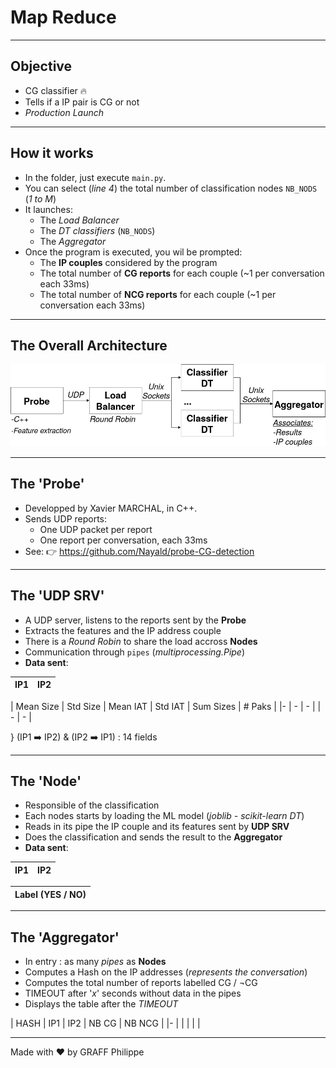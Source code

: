 # Map Reduce


----


## Objective
- CG classifier :fire:
- Tells if a IP pair is CG or not
- *Production Launch*


----


## How it works
- In the folder, just execute `main.py`.
- You can select (_line 4_) the total number of classification nodes `NB_NODS` (*1 to M*)
- It launches:
  - The *Load Balancer*
  - The *DT classifiers* (`NB_NODS`)
  - The *Aggregator*
- Once the program is executed, you wil be prompted:
  - The **IP couples** considered by the program
  - The total number of **CG reports** for each couple (~1 per conversation each 33ms)
  - The total number of **NCG reports** for each couple (~1 per conversation each 33ms)


----


## The Overall Architecture

![img](./Archi_VNF.drawio.png)



----


## The 'Probe'
- Developped by Xavier MARCHAL, in C++.
- Sends UDP reports:
  - One UDP packet per report
  - One report per conversation, each 33ms
- See: :point_right: https://github.com/Nayald/probe-CG-detection


----


## The 'UDP SRV'
- A UDP server, listens to the reports sent by the **Probe**
- Extracts the features and the IP address couple
- There is a *Round Robin* to share the load accross **Nodes**
- Communication through `pipes` (*multiprocessing.Pipe*)
- **Data sent**:

| IP1   | IP2 |
|-      |-    |

| Mean Size | Std Size  | Mean IAT | Std IAT | Sum Sizes | # Paks  |
|-          | -         | -        |         | -         |     -   |

} (IP1 :arrow_right: IP2) & (IP2 :arrow_right: IP1) : 14 fields


----


## The 'Node'
- Responsible of the classification
- Each nodes starts by loading the ML model (*joblib - scikit-learn DT*)
- Reads in its pipe the IP couple and its features sent by **UDP SRV**
- Does the classification and sends the result to the **Aggregator**
- **Data sent**:

| IP1   | IP2 |
|-      |-    |

| Label (YES / NO)   |
|-      |


----


## The 'Aggregator'
- In entry : as many *pipes* as **Nodes**
- Computes a Hash on the IP addresses (*represents the conversation*)
- Computes the total number of reports labelled CG / ¬CG
- TIMEOUT after '*x*' seconds without data in the pipes
- Displays the table after the *TIMEOUT*

| HASH  | IP1   | IP2   | NB CG | NB NCG  |
|-      |       |       |       |         |


----
Made with :heart: by GRAFF Philippe
